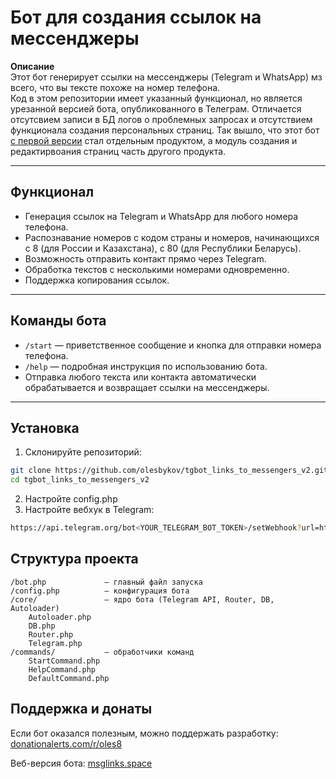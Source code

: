 # Бот для создания ссылок на мессенджеры

**Описание**  
Этот бот генерирует ссылки на мессенджеры (Telegram и WhatsApp) мз всего, что вы тексте похоже на номер телефона.  
Код в этом репозитории имеет указанный функционал, но является урезанной версией бота, опубликованного в Телеграм. Отличается отсутсвием записи в БД логов о проблемных запросах и отсутствием функционала создания персональных страниц. Так вышло, что этот бот [с первой версии](https://github.com/olesbykov/tgbot_links_to_messengers) стал отдельным продуктом, а модуль создания и редактирвоания страниц часть другого продукта.

---

## Функционал

- Генерация ссылок на Telegram и WhatsApp для любого номера телефона.
- Распознавание номеров с кодом страны и номеров, начинающихся с 8 (для России и Казахстана), с 80 (для Республики Беларусь).
- Возможность отправить контакт прямо через Telegram.
- Обработка текстов с несколькими номерами одновременно.
- Поддержка копирования ссылок.

---

## Команды бота

- `/start` — приветственное сообщение и кнопка для отправки номера телефона.
- `/help` — подробная инструкция по использованию бота.
- Отправка любого текста или контакта автоматически обрабатывается и возвращает ссылки на мессенджеры.

---

## Установка

1. Склонируйте репозиторий:
```bash
git clone https://github.com/olesbykov/tgbot_links_to_messengers_v2.git
cd tgbot_links_to_messengers_v2
```

2. Настройте config.php
3. Настройте вебхук в Telegram:
```bash
https://api.telegram.org/bot<YOUR_TELEGRAM_BOT_TOKEN>/setWebhook?url=https://yourdomain.com/tgbot_links_to_messengers_v2/bot.php
```

## Структура проекта
```
/bot.php             — главный файл запуска
/config.php          — конфигурация бота
/core/               — ядро бота (Telegram API, Router, DB, Autoloader)
    Autoloader.php
    DB.php
    Router.php
    Telegram.php
/commands/           — обработчики команд
    StartCommand.php
    HelpCommand.php
    DefaultCommand.php
```

## Поддержка и донаты
Если бот оказался полезным, можно поддержать разработку:
[donationalerts.com/r/oles8](https://donationalerts.com/r/oles8)

Веб-версия бота: [msglinks.space](https://msglinks.space)